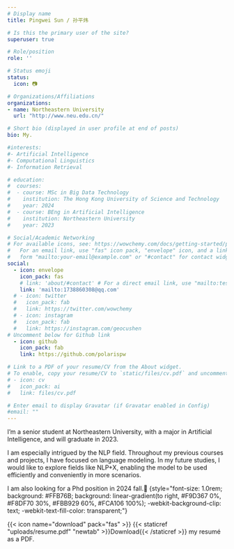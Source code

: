 ```yaml
---
# Display name
title: Pingwei Sun / 孙平炜

# Is this the primary user of the site?
superuser: true

# Role/position
role: ''

# Status emoji
status: 
  icon: 📷

# Organizations/Affiliations
organizations:
- name: Northeastern University
  url: "http://www.neu.edu.cn/"

# Short bio (displayed in user profile at end of posts)
bio: My.

#interests:
#- Artificial Intelligence
#- Computational Linguistics
#- Information Retrieval

# education:
#  courses:
#  - course: MSc in Big Data Technology
#    institution: The Hong Kong University of Science and Technology
#    year: 2024
#  - course: BEng in Artificial Intelligence
#    institution: Northeastern University
#    year: 2023

# Social/Academic Networking
# For available icons, see: https://wowchemy.com/docs/getting-started/page-builder/#icons
#   For an email link, use "fas" icon pack, "envelope" icon, and a link in the
#   form "mailto:your-email@example.com" or "#contact" for contact widget.
social:
  - icon: envelope
    icon_pack: fas
    # link: 'about/#contact' # For a direct email link, use "mailto:test@example.org".
    link: 'mailto:1738860308@qq.com'
  # - icon: twitter
  #   icon_pack: fab
  #   link: https://twitter.com/wowchemy
  # - icon: instagram
  #   icon_pack: fab
  #   link: https://instagram.com/geocushen
# Uncomment below for Github link
  - icon: github
    icon_pack: fab
    link: https://github.com/polarispw

# Link to a PDF of your resume/CV from the About widget.
# To enable, copy your resume/CV to `static/files/cv.pdf` and uncomment the lines below.
# - icon: cv
#   icon_pack: ai
#   link: files/cv.pdf

# Enter email to display Gravatar (if Gravatar enabled in Config)
#email: ""
---
```


I’m a senior student at Northeastern University, with a major in Artificial Intelligence, and will graduate in 2023.

I am especially intrigued by the NLP field. Throughout my previous courses and projects, I have focused on language modeling. In my future studies, I would like to explore fields like NLP+X, enabling the model to be used efficiently and conveniently in more scenarios.

I am also looking for a Phd position in 2024 fall.💪 
{style="font-size: 1.0rem; background: #FFB76B; background: linear-gradient(to right, #F9D367 0%, #F8DF70 30%, #FBB929 60%, #FCA106 100%); -webkit-background-clip: text; -webkit-text-fill-color: transparent;"}

{{< icon name="download" pack="fas" >}} {{< staticref "uploads/resume.pdf" "newtab" >}}Download{{< /staticref >}} my resumé as a PDF.
